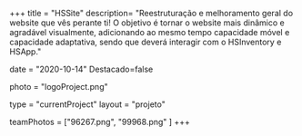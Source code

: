 +++
title = "HSSite"
description= "Reestruturação e melhoramento geral do website que vês perante ti! O objetivo é tornar o website mais dinâmico e agradável visualmente, adicionando ao mesmo tempo capacidade móvel e capacidade adaptativa, sendo que deverá interagir com o HSInventory e HSApp." 

date = "2020-10-14" 
Destacado=false 

photo = "logoProject.png" 

type = "currentProject" 
layout = "projeto" 

teamPhotos = ["96267.png", "99968.png" ] 
+++
